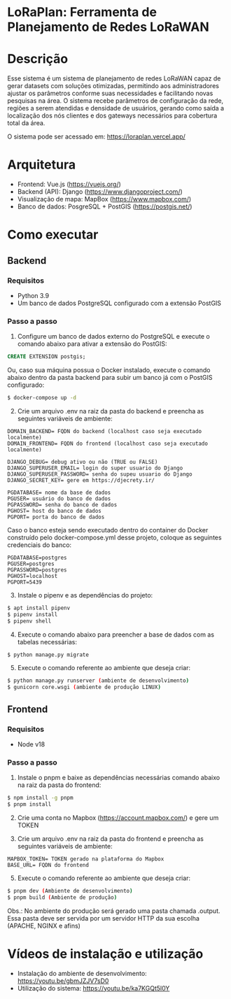 # LoRaPlan: Ferramenta de Planejamento de Redes LoRaWAN

# Descrição

Esse sistema é um sistema de planejamento de redes LoRaWAN capaz de gerar datasets com soluções otimizadas, permitindo aos administradores ajustar os parâmetros conforme suas necessidades e facilitando novas pesquisas na área. O sistema recebe parâmetros de configuração da rede, regiões a serem atendidas e densidade de usuários, gerando como saída a localização dos nós clientes e dos gateways necessários para cobertura total da área.

O sistema pode ser acessado em: https://loraplan.vercel.app/

# Arquitetura

- Frontend: Vue.js (https://vuejs.org/)
- Backend (API): Django (https://www.djangoproject.com/)
- Visualização de mapa: MapBox (https://www.mapbox.com/)
- Banco de dados: PosgreSQL + PostGIS (https://postgis.net/)

# Como executar

## Backend

### Requisitos

- Python 3.9
- Um banco de dados PostgreSQL configurado com a extensão PostGIS

### Passo a passo

1. Configure um banco de dados externo do PostgreSQL e execute o comando abaixo para ativar a extensão do PostGIS:

```SQL
CREATE EXTENSION postgis;
```

Ou, caso sua máquina possua o Docker instalado, execute o comando abaixo dentro da pasta backend para subir um banco já com o PostGIS configurado:

```bash
$ docker-compose up -d
```

2. Crie um arquivo .env na raiz da pasta do backend e preencha as seguintes variáveis de ambiente:

```
DOMAIN_BACKEND= FQDN do backend (localhost caso seja executado localmente)
DOMAIN_FRONTEND= FQDN do frontend (localhost caso seja executado localmente)

DJANGO_DEBUG= debug ativo ou não (TRUE ou FALSE)
DJANGO_SUPERUSER_EMAIL= login do super usuario do Django
DJANGO_SUPERUSER_PASSWORD= senha do supeu usuario do Django
DJANGO_SECRET_KEY= gere em https://djecrety.ir/

PGDATABASE= nome da base de dados
PGUSER= usuário do banco de dados
PGPASSWORD= senha do banco de dados
PGHOST= host do banco de dados
PGPORT= porta do banco de dados
```

Caso o banco esteja sendo executado dentro do container do Docker construído pelo docker-compose.yml desse projeto, coloque as seguintes credenciais do banco:

```
PGDATABASE=postgres
PGUSER=postgres
PGPASSWORD=postgres
PGHOST=localhost
PGPORT=5439
```

3. Instale o pipenv e as dependências do projeto:

```bash
$ apt install pipenv
$ pipenv install
$ pipenv shell
```

4. Execute o comando abaixo para preencher a base de dados com as tabelas necessárias:

```bash
$ python manage.py migrate
```

5. Execute o comando referente ao ambiente que deseja criar:

```bash
$ python manage.py runserver (ambiente de desenvolvimento)
$ gunicorn core.wsgi (ambiente de produção LINUX)
```

## Frontend

### Requisitos

- Node v18

### Passo a passo

1. Instale o pnpm e baixe as dependências necessárias comando abaixo na raiz da pasta do frontend:

```bash
$ npm install -g pnpm
$ pnpm install
```

2. Crie uma conta no Mapbox (https://account.mapbox.com/) e gere um TOKEN

3. Crie um arquivo .env na raiz da pasta do frontend e preencha as seguintes variáveis de ambiente:

```
MAPBOX_TOKEN= TOKEN gerado na plataforma do Mapbox
BASE_URL= FQDN do frontend
```

5. Execute o comando referente ao ambiente que deseja criar:

```bash
$ pnpm dev (Ambiente de desenvolvimento)
$ pnpm build (Ambiente de produção)
```

Obs.: No ambiente do produção será gerado uma pasta chamada .output. Essa pasta deve ser servida por um servidor HTTP da sua escolha (APACHE, NGINX e afins)

# Vídeos de instalação e utilização

- Instalação do ambiente de desenvolvimento: https://youtu.be/gbmJZJV7sD0
- Utilização do sistema: https://youtu.be/ka7KGQt5l0Y
